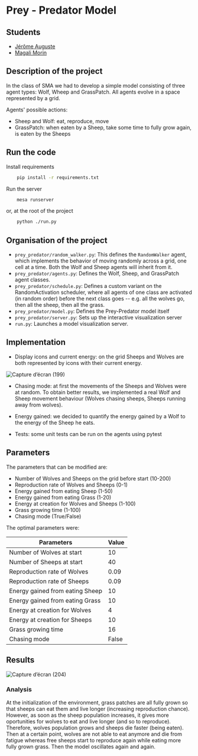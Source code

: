 # Prey - Predator Model

## Students

- [Jérôme Auguste](https://github.com/jerome-auguste)
- [Magali Morin](https://github.com/magalimorin18)

## Description of the project

In the class of SMA we had to develop a simple model consisting of three agent types: Wolf, Wheep and GrassPatch.
All agents evolve in a space represented by a grid.

Agents' possible actions:

   - Sheep and Wolf: eat, reproduce, move
   - GrassPatch: when eaten by a Sheep, take some time to fully grow again, is eaten by the Sheeps


## Run the code

Install requirements 

```bash
    pip install -r requirements.txt
```

Run the server

```bash
    mesa runserver
```

or, at the root of the project

```bash
    python ./run.py
```

## Organisation of the project

- ``prey_predator/random_walker.py``: This defines the ``RandomWalker`` agent, which implements the behavior of moving randomly across a grid, one cell at a time. Both the Wolf and Sheep agents will inherit from it.
- ``prey_predator/agents.py``: Defines the Wolf, Sheep, and GrassPatch agent classes.
- ``prey_predator/schedule.py``: Defines a custom variant on the RandomActivation scheduler, where all agents of one class are activated (in random order) before the next class goes -- e.g. all the wolves go, then all the sheep, then all the grass.
- ``prey_predator/model.py``: Defines the Prey-Predator model itself
- ``prey_predator/server.py``: Sets up the interactive visualization server
- ``run.py``: Launches a model visualization server.

## Implementation

- Display icons and current energy: on the grid Sheeps and Wolves are both represented by icons with their current energy.

![Capture d’écran (199)](https://user-images.githubusercontent.com/51906903/157892026-ebec08d5-3fe3-4cef-adff-2e663a694c16.png)

- Chasing mode: at first the movements of the Sheeps and Wolves were at random. To obtain better results, we implemented a real Wolf and Sheep movement behaviour (Wolves chasing sheeps, Sheeps running away from wolves).

- Energy gained: we decided to quantify the energy gained by a Wolf to the energy of the Sheep he eats.

- Tests: some unit tests can be run on the agents using pytest

## Parameters

The parameters that can be modified are:

- Number of Wolves and Sheeps on the grid before start (10-200)
- Reproduction rate of Wolves and Sheeps (0-1)
- Energy gained from eating Sheep (1-50)
- Energy gained from eating Grass (1-20)
- Energy at creation for Wolves and Sheeps (1-100)
- Grass growing time (1-100)
- Chasing mode (True/False)

The optimal parameters were: 

| Parameters                      | Value  |
| --------------------------------|--------|
| Number of Wolves at start       | 10     |
| Number of Sheeps at start       | 40     |
| Reproduction rate of Wolves     | 0.09   |
| Reproduction rate of Sheeps     | 0.09   |
| Energy gained from eating Sheep | 10     |
| Energy gained from eating Grass | 10     |
| Energy at creation for Wolves   | 4      |
| Energy at creation for Sheeps   | 10     |
| Grass growing time              | 16     |
| Chasing mode                    | False  |



## Results

![Capture d’écran (204)](https://user-images.githubusercontent.com/51906903/157899361-148b092e-0149-4fdd-a9ef-dbc0149fde32.png)

### Analysis

At the initialization of the environment, grass patches are all fully grown so that sheeps can eat them and live longer (increasing reproduction chance). However, as soon as the sheep population increases, it gives more oportunities for wolves to eat and live longer (and so to reproduce). Therefore, wolves population grows and sheeps die faster (being eaten). Then at a certain point, wolves are not able to eat anymore and die from fatigue whereas free sheeps start to reproduce again while eating more fully grown grass.
Then the model oscillates again and again.
